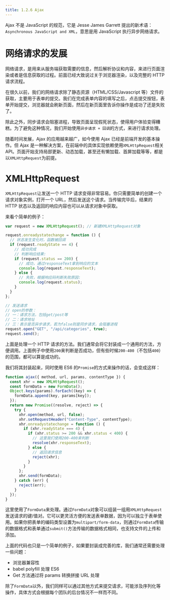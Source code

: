 ```yaml
---
title: 1.2.6 Ajax
---
```


Ajax 不是 JavaScript 的规范，它是 Jesse James Garrett 提出的新术语：`Asynchronous JavaScript and XML`，意思是用 JavaScript 执行异步网络请求。

# 网络请求的发展

网络请求，是用来从服务端获取需要的信息，然后解析协议和内容，来进行页面渲染或者是信息获取的过程。前面已经大致说过关于浏览器渲染，以及完整的 HTTP 请求流程。

在很久以前，我们的网络请求除了静态资源（HTML/CSS/Javascript 等）文件的获取，主要用于表单的提交。我们在完成表单内容的填写之后，点击提交按钮，表单开始提交，浏览器就会刷新页面，然后在新页面里告诉你操作是成功了还是失败了。

除此之外，同步请求会阻塞进程，导致页面呈现假死状态，使得用户体验变得糟糕。为了避免这种情况，我们开始使用`异步请求 + 回调`的方式，来进行请求处理。

随着时间发展，Ajax 的应用越来越广，如今使用 Ajax 已经是前端开发的基本操作。但 Ajax 是一种解决方案，在前端中的具体实现依赖使用`XMLHttpRequest`相关 API。页面开始支持局部更新、动态加载，甚至还有懒加载、首屏加载等等，都是以`XMLHttpRequest`为前提。

# XMLHttpRequest

`XMLHttpRequest`让发送一个 HTTP 请求变得非常容易。你只需要简单的创建一个请求对象实例，打开一个 URL，然后发送这个请求。当传输完毕后，结果的 HTTP 状态以及返回的响应内容也可以从请求对象中获取。

来看个简单的例子：

```js
var request = new XMLHttpRequest(); // 新建XMLHttpRequest对象

request.onreadystatechange = function () {
  // 状态发生变化时，函数被回调
  if (request.readyState == 4) {
    // 成功完成
    // 判断响应结果:
    if (request.status == 200) {
      // 成功，通过responseText拿到响应的文本
      console.log(request.responseText);
    } else {
      // 失败，根据响应码判断失败原因:
      console.log(request.status);
    }
  }
};

// 发送请求
// open的参数：
// 一：请求方法，包括get/post等
// 二：请求地址
// 三：表示是否异步请求，若为false则是同步请求，会阻塞进程
request.open("GET", "/api/categories", true);
request.send();
```

上面是处理一个 HTTP 请求的方法。我们通常会将它封装成一个通用的方法，方便调用。上面例子中使用`200`来判断是否成功，但有些时候`200-400`（不包括`400`）的范围，都可以算是成功的。

我们将其封装起来，同时使用 ES6 的`Promise`的方式来操作的话，会变成这样：

```js
function ajax({ method, url, params, contentType }) {
  const xhr = new XMLHttpRequest();
  const formData = new FormData();
  Object.keys(params).forEach((key) => {
    formData.append(key, params[key]);
  });
  return new Promise((resolve, reject) => {
    try {
      xhr.open(method, url, false);
      xhr.setRequestHeader("Content-Type", contentType);
      xhr.onreadystatechange = function () {
        if (xhr.readyState === 4) {
          if (xhr.status >= 200 && xhr.status < 400) {
            // 这里我们使用200-400来判断
            resolve(xhr.responseText);
          } else {
            // 返回请求信息
            reject(xhr);
          }
        }
      };
      xhr.send(formData);
    } catch (err) {
      reject(err);
    }
  });
}
```

这里使用了`FormData`来处理。通过`FormData`对象可以组装一组用`XMLHttpRequest`发送请求的键/值对。它可以更灵活方便的发送表单数据，因为可以独立于表单使用。如果你把表单的编码类型设置为`multipart/form-data`，则通过`FormData`传输的数据格式和表单通过`submit()`方法传输的数据格式相同，也支持文件的上传和添加。

上面的代码也只是一个简单的例子，如果要封装成完善的库，我们通常还需要处理一些问题：

- 浏览器兼容性
- babel polyfill 处理 ES6
- Get 方法通过将 params 转换拼接 URL 处理

除了`FormData`以外，我们同样可以通过其他方式来提交请求，可能涉及序列化等操作，具体方式会根据每个团队的后台情况不一样而不同。
